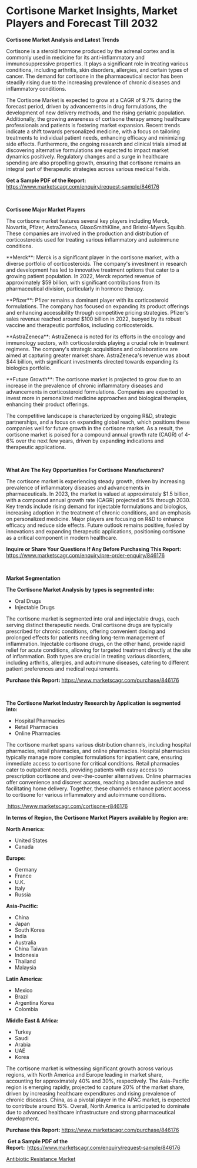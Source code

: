 <p><h1>Cortisone Market Insights, Market Players and Forecast Till 2032</h1></p><p><strong>Cortisone Market Analysis and Latest Trends</strong></p>
<p><p>Cortisone is a steroid hormone produced by the adrenal cortex and is commonly used in medicine for its anti-inflammatory and immunosuppressive properties. It plays a significant role in treating various conditions, including arthritis, skin disorders, allergies, and certain types of cancer. The demand for cortisone in the pharmaceutical sector has been steadily rising due to the increasing prevalence of chronic diseases and inflammatory conditions.</p><p>The Cortisone Market is expected to grow at a CAGR of 9.7% during the forecast period, driven by advancements in drug formulations, the development of new delivery methods, and the rising geriatric population. Additionally, the growing awareness of cortisone therapy among healthcare professionals and patients is fostering market expansion. Recent trends indicate a shift towards personalized medicine, with a focus on tailoring treatments to individual patient needs, enhancing efficacy and minimizing side effects. Furthermore, the ongoing research and clinical trials aimed at discovering alternative formulations are expected to impact market dynamics positively. Regulatory changes and a surge in healthcare spending are also propelling growth, ensuring that cortisone remains an integral part of therapeutic strategies across various medical fields.</p></p>
<p><strong>Get a Sample PDF of the Report:&nbsp;</strong> <a href="https://www.marketscagr.com/enquiry/request-sample/846176?utm_campaign=2633&utm_medium=2&utm_source=Github&utm_content=ia&utm_term=08032025&utm_id=cortisone">https://www.marketscagr.com/enquiry/request-sample/846176</a></p>
<p>&nbsp;</p>
<p><strong>Cortisone Major Market Players</strong></p>
<p><p>The cortisone market features several key players including Merck, Novartis, Pfizer, AstraZeneca, GlaxoSmithKline, and Bristol-Myers Squibb. These companies are involved in the production and distribution of corticosteroids used for treating various inflammatory and autoimmune conditions. </p><p>**Merck**: Merck is a significant player in the cortisone market, with a diverse portfolio of corticosteroids. The company's investment in research and development has led to innovative treatment options that cater to a growing patient population. In 2022, Merck reported revenue of approximately $59 billion, with significant contributions from its pharmaceutical division, particularly in hormone therapy.</p><p>**Pfizer**: Pfizer remains a dominant player with its corticosteroid formulations. The company has focused on expanding its product offerings and enhancing accessibility through competitive pricing strategies. Pfizer's sales revenue reached around $100 billion in 2022, buoyed by its robust vaccine and therapeutic portfolios, including corticosteroids.</p><p>**AstraZeneca**: AstraZeneca is noted for its efforts in the oncology and immunology sectors, with corticosteroids playing a crucial role in treatment regimens. The company's strategic acquisitions and collaborations are aimed at capturing greater market share. AstraZeneca's revenue was about $44 billion, with significant investments directed towards expanding its biologics portfolio.</p><p>**Future Growth**: The cortisone market is projected to grow due to an increase in the prevalence of chronic inflammatory diseases and advancements in corticosteroid formulations. Companies are expected to invest more in personalized medicine approaches and biological therapies, enhancing their product offerings.</p><p>The competitive landscape is characterized by ongoing R&D, strategic partnerships, and a focus on expanding global reach, which positions these companies well for future growth in the cortisone market. As a result, the cortisone market is poised for a compound annual growth rate (CAGR) of 4-6% over the next few years, driven by expanding indications and therapeutic applications.</p></p>
<p>&nbsp;</p>
<p><strong>What Are The Key Opportunities For Cortisone Manufacturers?</strong></p>
<p><p>The cortisone market is experiencing steady growth, driven by increasing prevalence of inflammatory diseases and advancements in pharmaceuticals. In 2023, the market is valued at approximately $1.5 billion, with a compound annual growth rate (CAGR) projected at 5% through 2030. Key trends include rising demand for injectable formulations and biologics, increasing adoption in the treatment of chronic conditions, and an emphasis on personalized medicine. Major players are focusing on R&D to enhance efficacy and reduce side effects. Future outlook remains positive, fueled by innovations and expanding therapeutic applications, positioning cortisone as a critical component in modern healthcare.</p></p>
<p><strong>Inquire or Share Your Questions If Any Before Purchasing This Report:</strong> <a href="https://www.marketscagr.com/enquiry/pre-order-enquiry/846176?utm_campaign=2633&utm_medium=2&utm_source=Github&utm_content=ia&utm_term=08032025&utm_id=cortisone">https://www.marketscagr.com/enquiry/pre-order-enquiry/846176</a></p>
<p>&nbsp;</p>
<p><strong>Market Segmentation</strong></p>
<p><strong>The Cortisone Market Analysis by types is segmented into:</strong></p>
<p><ul><li>Oral Drugs</li><li>Injectable Drugs</li></ul></p>
<p><p>The cortisone market is segmented into oral and injectable drugs, each serving distinct therapeutic needs. Oral cortisone drugs are typically prescribed for chronic conditions, offering convenient dosing and prolonged effects for patients needing long-term management of inflammation. Injectable cortisone drugs, on the other hand, provide rapid relief for acute conditions, allowing for targeted treatment directly at the site of inflammation. Both types are crucial in treating various disorders, including arthritis, allergies, and autoimmune diseases, catering to different patient preferences and medical requirements.</p></p>
<p><strong>Purchase this Report:&nbsp;</strong><a href="https://www.marketscagr.com/purchase/846176?utm_campaign=2633&utm_medium=2&utm_source=Github&utm_content=ia&utm_term=08032025&utm_id=cortisone">https://www.marketscagr.com/purchase/846176</a></p>
<p>&nbsp;</p>
<p><strong>The Cortisone Market Industry Research by Application is segmented into:</strong></p>
<p><ul><li>Hospital Pharmacies</li><li>Retail Pharmacies</li><li>Online Pharmacies</li></ul></p>
<p><p>The cortisone market spans various distribution channels, including hospital pharmacies, retail pharmacies, and online pharmacies. Hospital pharmacies typically manage more complex formulations for inpatient care, ensuring immediate access to cortisone for critical conditions. Retail pharmacies cater to outpatient needs, providing patients with easy access to prescription cortisone and over-the-counter alternatives. Online pharmacies offer convenience and discreet access, reaching a broader audience and facilitating home delivery. Together, these channels enhance patient access to cortisone for various inflammatory and autoimmune conditions.</p></p>
<p><a href="https://www.marketscagr.com/cortisone-r846176?utm_campaign=2633&utm_medium=2&utm_source=Github&utm_content=ia&utm_term=08032025&utm_id=cortisone">&nbsp;https://www.marketscagr.com/cortisone-r846176</a></p>
<p><strong>In terms of Region, the Cortisone Market Players available by Region are:</strong></p>
<p>
    <p> <strong> North America: </strong>
        <ul>
            <li>United States</li>
            <li>Canada</li>
        </ul>
        </p> 
    <p> <strong> Europe: </strong>
        <ul>
            <li>Germany</li>
            <li>France</li>
            <li>U.K.</li>
            <li>Italy</li>
            <li>Russia</li>
        </ul>
        </p> 
    <p> <strong> Asia-Pacific: </strong>
        <ul>
            <li>China</li>
            <li>Japan</li>
            <li>South Korea</li>
            <li>India</li>
            <li>Australia</li>
            <li>China Taiwan</li>
            <li>Indonesia</li>
            <li>Thailand</li>
            <li>Malaysia</li>
        </ul>
        </p> 
    <p> <strong> Latin America: </strong>
        <ul>
            <li>Mexico</li>
            <li>Brazil</li>
            <li>Argentina Korea</li>
            <li>Colombia</li>
        </ul>
        </p> 
    <p> <strong> Middle East & Africa: </strong>
        <ul>
            <li>Turkey</li>
            <li>Saudi</li>
            <li>Arabia</li>
            <li>UAE</li>
            <li>Korea</li>
        </ul>
    </p>
    </p>
<p><p>The cortisone market is witnessing significant growth across various regions, with North America and Europe leading in market share, accounting for approximately 40% and 30%, respectively. The Asia-Pacific region is emerging rapidly, projected to capture 20% of the market share, driven by increasing healthcare expenditures and rising prevalence of chronic diseases. China, as a pivotal player in the APAC market, is expected to contribute around 15%. Overall, North America is anticipated to dominate due to advanced healthcare infrastructure and strong pharmaceutical development.</p></p>
<p><strong>Purchase this Report: </strong><a href="https://www.marketscagr.com/purchase/846176?utm_campaign=2633&utm_medium=2&utm_source=Github&utm_content=ia&utm_term=08032025&utm_id=cortisone">https://www.marketscagr.com/purchase/846176</a></p>
<p>&nbsp;<strong>Get a Sample PDF of the Report:&nbsp;&nbsp;</strong><a href="https://www.marketscagr.com/enquiry/request-sample/846176?utm_campaign=2633&utm_medium=2&utm_source=Github&utm_content=ia&utm_term=08032025&utm_id=cortisone">https://www.marketscagr.com/enquiry/request-sample/846176</a></p>
<p><strong></strong></p>
<p><p><a href="https://github.com/hammelximalschid/Market-Research-Report-List-1/blob/main/antibiotic-resistance-market.md?utm_campaign=2633&utm_medium=2&utm_source=Github&utm_content=ia&utm_term=08032025&utm_id=cortisone">Antibiotic Resistance Market</a></p></p>